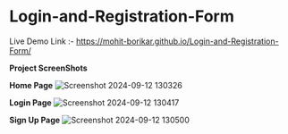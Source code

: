 # Login-and-Registration-Form
Live Demo Link :- https://mohit-borikar.github.io/Login-and-Registration-Form/

**Project ScreenShots**

  **Home Page**
![Screenshot 2024-09-12 130326](https://github.com/user-attachments/assets/db75baa1-5e02-494b-bb72-e1965e69ebdb)

  **Login Page**
![Screenshot 2024-09-12 130417](https://github.com/user-attachments/assets/65a49b64-0c7f-4c66-a749-ad4d554e2117)

**Sign Up Page**
![Screenshot 2024-09-12 130500](https://github.com/user-attachments/assets/38a19ae0-289c-4285-81a8-e293a75c8c02)
